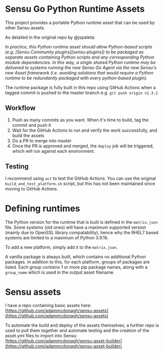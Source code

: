 # Sensu Go Python Runtime Assets

This project provides a portable Python runtime asset that can be used by other Sensu assets.

As detailed in the original repo by @jspaleta:

*In practice, this Python runtime asset should allow Python-based scripts (e.g. [Sensu Community plugins][sensu-plugins]) to be packaged as separate assets containing Python scripts and any corresponding Python module dependencies. In this way, a single shared Python runtime may be delivered to systems running the new Sensu Go Agent via the new Sensu's new Asset framework (i.e. avoiding solutions that would require a Python runtime to be redundantly packaged with every python-based plugin).*

The runtime package is fully built in this repo using GitHub Actions when a tagged commit is pushed to the master branch e.g. `git push origin v1.3.2`

## Workflow

  1. Push as many commits as you want. When it's time to build, tag the commit and push it
  2. Wait for the GitHub Actions to run and verify the work successfully, and build the assets
  3. Do a PR to merge into master
  4. Once the PR is approved and merged, the `deploy` job will be triggered, which will run against each environment.

## Testing

I recommend using `act` to test the GitHub Actions. You can use the original `build_and_test_platform.sh` script, but this has not been maintained since moving to GitHub Actions.

# Defining runtimes

The Python version for the runtime that is built is defined in the `matrix.json` file. Some systems (old ones) will have a maximum supported version (mainly due to OpenSSL library compatability), hence why the RHEL7 based systems are limited to a maximum of Python 3.9.16.

To add a new platform, simply add it to the `matrix.json`.

A vanilla package is always built, which contains no additional Python packages. In addition to this, for each platform, groups of packages are listed. Each group contains 1 or more pip package names, along with a `group_name` which is used in the output asset filename.

# Sensu assets

I have a repo containing basic assets here: [https://github.com/adammcdonagh/sensu-assets](https://github.com/adammcdonagh/sensu-assets)

To automate the build and deploy of the assets themselves, a further repo is used to pull them together and automate testing and the creation of the asset.yml files to import into Sensu: [https://github.com/adammcdonagh/sensu-asset-builder](https://github.com/adammcdonagh/sensu-asset-builder)